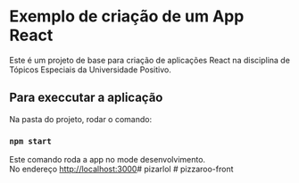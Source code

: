 # Exemplo de criação de um App React

Este é um projeto de base para criação de aplicações React na disciplina de Tópicos Especiais da Universidade Positivo.

## Para execcutar a aplicação

Na pasta do projeto, rodar o comando:

### `npm start`

Este comando roda a app no mode desenvolvimento.\
No endereço [http://localhost:3000](http://localhost:3000)#   p i z a r l o l  
 #   p i z z a r o o - f r o n t  
 